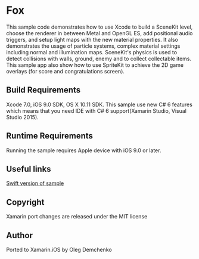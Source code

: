 Fox
===

This sample code demonstrates how to use Xcode to build a SceneKit level, choose the renderer in between Metal and OpenGL ES, add positional audio triggers, and setup light maps with the new material properties. It also demonstrates the usage of particle systems, complex material settings including normal and illumination maps. SceneKit's physics is used to detect collisions with walls, ground, enemy and to collect collectable items. This sample app also show how to use SpriteKit to achieve the 2D game overlays (for score and congratulations screen).

Build Requirements
------------------

Xcode 7.0, iOS 9.0 SDK, OS X 10.11 SDK. This sample use new C# 6 features which means that you need IDE with C# 6 support(Xamarin Studio, Visual Studio 2015).

Runtime Requirements
------------------

Running the sample requires Apple device with iOS 9.0 or later.

Useful links
-------------

[Swift version of sample](https://developer.apple.com/library/prerelease/ios/samplecode/Fox/Introduction/Intro.html#//apple_ref/doc/uid/TP40016154)

Copyright
--------

Xamarin port changes are released under the MIT license

Author
------

Ported to Xamarin.iOS by Oleg Demchenko
